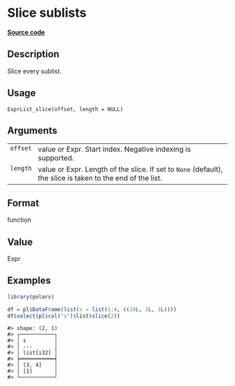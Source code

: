 
# Slice sublists

[**Source code**](https://github.com/pola-rs/r-polars/tree/main/R/expr__list.R#L319)

## Description

Slice every sublist.

## Usage

<pre><code class='language-R'>ExprList_slice(offset, length = NULL)
</code></pre>

## Arguments

<table>
<tr>
<td style="white-space: nowrap; font-family: monospace; vertical-align: top">
<code id="ExprList_slice_:_offset">offset</code>
</td>
<td>
value or Expr. Start index. Negative indexing is supported.
</td>
</tr>
<tr>
<td style="white-space: nowrap; font-family: monospace; vertical-align: top">
<code id="ExprList_slice_:_length">length</code>
</td>
<td>
value or Expr. Length of the slice. If set to <code>None</code>
(default), the slice is taken to the end of the list.
</td>
</tr>
</table>

## Format

function

## Value

Expr

## Examples

``` r
library(polars)

df = pl$DataFrame(list(s = list(1:4, c(10L, 2L, 1L))))
df$select(pl$col("s")$list$slice(2))
```

    #> shape: (2, 1)
    #> ┌───────────┐
    #> │ s         │
    #> │ ---       │
    #> │ list[i32] │
    #> ╞═══════════╡
    #> │ [3, 4]    │
    #> │ [1]       │
    #> └───────────┘
